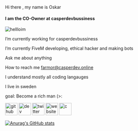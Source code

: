 Hi there , my name is Oskar
#### I am the CO-Owner at casperdevbussiness
![hellloim](https://static.wixstatic.com/media/5529e8_74e192e0a1c346a6905a4d7a19e429bc~mv2.jpg/v1/fill/w_220,h_220,al_c,q_80,usm_0.66_1.00_0.01,enc_auto/YVW.jpg)

 I’m currently working for casperdevbussiness 

 I’m currently FiveM developing, ethical hacker and making bots

 Ask me about anything

 How to reach me farmor@casperdev.online

 I understand mostly all coding langauges

 I live in sweden

 goal: Become a rich man (>:







[<img src='https://cdn.jsdelivr.net/npm/simple-icons@3.0.1/icons/github.svg' alt='github' height='40'>](https://github.com/helloim)  [<img src='https://cdn.jsdelivr.net/npm/simple-icons@3.0.1/icons/dev-dot-to.svg' alt='dev' height='40'>](https://dev.to/Casperdevbussiness)  [<img src='https://cdn.jsdelivr.net/npm/simple-icons@3.0.1/icons/twitter.svg' alt='twitter' height='40'>](https://twitter.com/https://twitter.com/DevCasperinc)  [<img src='https://cdn.jsdelivr.net/npm/simple-icons@3.0.1/icons/icloud.svg' alt='website' height='40'>](https://casperdev.online/)  [<img src='https://cdn.jsdelivr.net/npm/simple-icons@3.0.1/icons/c.svg' alt='c' height='40'>](https://casperdev.online/)




[![Anurag's GitHub stats](https://github-readme-stats.vercel.app/api?username=hellloim)](https://github.com/anuraghazra/github-readme-stats)
